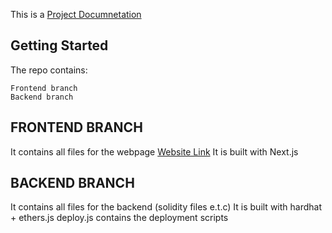 This is a [ Project Documnetation](https://docs.google.com/document/d/1opnlKCxIRtn3DoQTrtsH7cBOXVKUnceryIH5kqARZHY/edit?usp=sharing) 
## Getting Started

The repo contains:

```
Frontend branch
Backend branch

```

## FRONTEND BRANCH
It contains all files for the webpage [Website Link](https://nahmii-app.netlify.app/)
It is built with Next.js

## BACKEND BRANCH
It contains all files for the backend (solidity files e.t.c)
It is built with hardhat + ethers.js
deploy.js contains the deployment scripts
